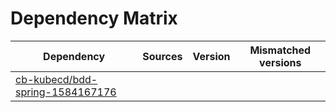 # Dependency Matrix

Dependency | Sources | Version | Mismatched versions
---------- | ------- | ------- | -------------------
[cb-kubecd/bdd-spring-1584167176](https://github.com/cb-kubecd/bdd-spring-1584167176.git) |  | []() | 
